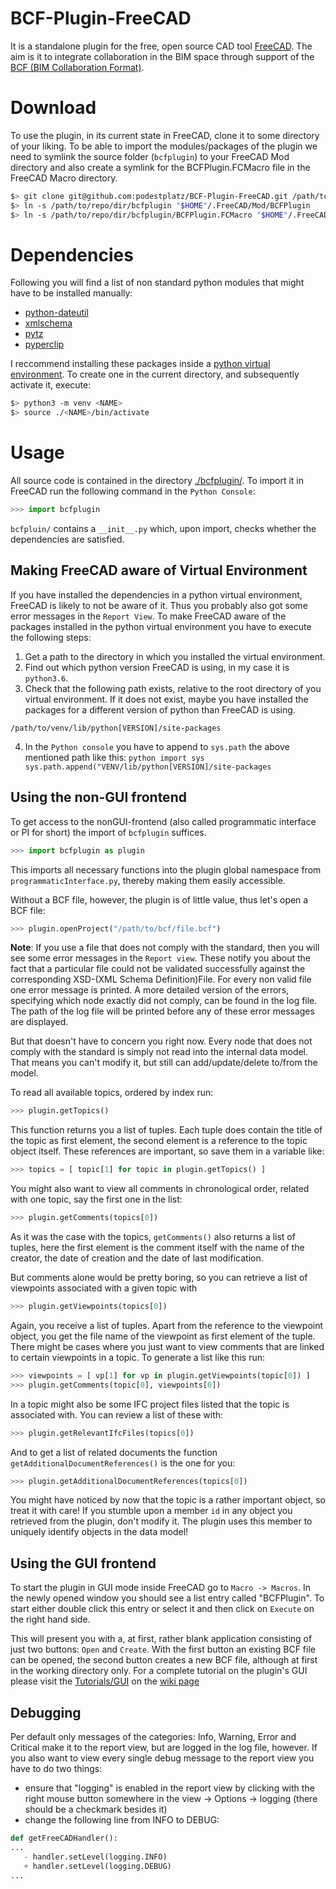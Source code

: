 # BCF-Plugin-FreeCAD
It is a standalone plugin for the free, open source CAD tool
[FreeCAD](https://github.com/FreeCAD). The aim is it to integrate
collaboration in the BIM space through support of the [BCF (BIM Collaboration Format)](https://en.wikipedia.org/wiki/BIM_Collaboration_Format). 

# Download
To use the plugin, in its current state in FreeCAD, clone it to some directory of your liking. To be able to import the modules/packages of the plugin we need to symlink the source folder (`bcfplugin`) to your FreeCAD Mod directory and also create a symlink for the BCFPlugin.FCMacro file in the FreeCAD Macro directory.
```bash
$> git clone git@github.com:podestplatz/BCF-Plugin-FreeCAD.git /path/to/repo/dir
$> ln -s /path/to/repo/dir/bcfplugin "$HOME"/.FreeCAD/Mod/BCFPlugin
$> ln -s /path/to/repo/dir/bcfplugin/BCFPlugin.FCMacro "$HOME"/.FreeCAD/Macro/
```

# Dependencies
Following you will find a list of non standard python modules that might have to be installed 
manually:

- [python-dateutil](https://pypi.org/project/python-dateutil/)
- [xmlschema](https://pypi.org/project/xmlschema/)
- [pytz](https://pypi.org/project/pytz/)
- [pyperclip](https://pypi.org/project/pyperclip)

I reccommend installing these packages inside a [python virtual environment](https://packaging.python.org/guides/installing-using-pip-and-virtual-environments/). To 
create one in the current directory, and subsequently activate it, execute:

```bash
$> python3 -m venv <NAME>
$> source ./<NAME>/bin/activate
```


# Usage
All source code is contained in the directory [./bcfplugin/](https://github.com/podestplatz/BCF-Plugin-FreeCAD/tree/feature/PI_retrieval/bcfplugin). 
To import it in FreeCAD run the following command in the `Python Console`:

```python
>>> import bcfplugin
```

`bcfpluin/` contains a `__init__.py` which, upon import, checks whether the dependencies are satisfied. 

## Making FreeCAD aware of Virtual Environment

If you have installed the dependencies in a python virtual environment, FreeCAD is likely to not be aware of it. Thus you probably also got some error messages in the `Report View`. To make FreeCAD aware of the packages installed in the python virtual environment you have to execute the following steps: 

  1. Get a path to the directory in which you installed the virtual environment.
  2. Find out which python version FreeCAD is using, in my case it is `python3.6`.
  3. Check that the following path exists, relative to the root directory of you virtual environment. If it does not exist, maybe you have installed the packages for a different version of python than FreeCAD is using.
    
```
/path/to/venv/lib/python[VERSION]/site-packages
```  
  4. In the `Python console` you have to append to `sys.path` the above mentioned path like this:
    ```python
    import sys
    sys.path.append("VENV/lib/python[VERSION]/site-packages
    ```
    
## Using the non-GUI frontend
To get access to the nonGUI-frontend (also called programmatic interface or PI for short) the import of `bcfplugin` suffices. 
```python
>>> import bcfplugin as plugin
```
This imports all necessary functions into the plugin global namespace from `programmaticInterface.py`, thereby making them easily accessible.

Without a BCF file, however, the plugin is of little value, thus let's open a BCF file: 
```python
>>> plugin.openProject("/path/to/bcf/file.bcf")
```
**Note**: If you use a file that does not comply with the standard, then you will see some error messages in the `Report view`. These notify you about the fact that a particular file could not be validated successfully against the corresponding XSD-(XML Schema Definition)File. For every non valid file one error message is printed. A more detailed version of the errors, specifying which node exactly did not comply, can be found in the log file. The path of the log file will be printed before any of these error messages are displayed. 

But that doesn't have to concern you right now. Every node that does not comply with the standard is simply not read into the internal data model. That means you can't modify it, but still can add/update/delete to/from the model. 

To read all available topics, ordered by index run:

```python
>>> plugin.getTopics()
```

This function returns you a list of tuples. Each tuple does contain the title of the topic as first element, the second element is a reference to the topic object itself. These references are important, so save them in a variable like: 

```python 
>>> topics = [ topic[1] for topic in plugin.getTopics() ]
```

You might also want to view all comments in chronological order, related with one topic, say the first one in the list: 

```python
>>> plugin.getComments(topics[0])
```

As it was the case with the topics, `getComments()` also returns a list of tuples, here the first element is the comment itself with the name of the creator, the date of creation and the date of last modification.

But comments alone would be pretty boring, so you can retrieve a list of viewpoints associated with a given topic with

```python
>>> plugin.getViewpoints(topics[0])
```

Again, you receive a list of tuples. Apart from the reference to the viewpoint object, you get the file name of the viewpoint as first element of the tuple. 
There might be cases where you just want to view comments that are linked to certain viewpoints in a topic. To generate a list like this run:

```python
>>> viewpoints = [ vp[1] for vp in plugin.getViewpoints(topic[0]) ]
>>> plugin.getComments(topic[0], viewpoints[0])
```

In a topic might also be some IFC project files listed that the topic is associated with. You can review a list of these with: 
```python
>>> plugin.getRelevantIfcFiles(topics[0])
```

And to get a list of related documents the function `getAdditionalDocumentReferences()` is the one for you: 

```python
>>> plugin.getAdditionalDocumentReferences(topics[0])
```

You might have noticed by now that the topic is a rather important object, so treat it with care!
If you stumble upon a member `id` in any object you retrieved from the plugin, don't modify it. The plugin uses this member to uniquely identify objects in the data model!

## Using the GUI frontend

To start the plugin in GUI mode inside FreeCAD go to `Macro -> Macros`. In the newly opened window you should see a list entry called "BCFPlugin". To start either double click this entry or select it and then click on `Execute` on the right hand side. 

This will present you with a, at first, rather blank application consisting of just two buttons: `Open` and `Create`. With the first button an existing BCF file can be opened, the second button creates a new BCF file, although at first in the working directory only. For a complete tutorial on the plugin's GUI please visit the [Tutorials/GUI](https://github.com/podestplatz/BCF-Plugin-FreeCAD/wiki/GUI-Tutorial) on the [wiki page](https://github.com/podestplatz/BCF-Plugin-FreeCAD/wiki/)


## Debugging

Per default only messages of the categories: Info, Warning, Error and Critical make it to the report view, but are logged in the log file, however. If you also want to view every single debug message to the report view you have to do two things: 
 - ensure that "logging" is enabled in the report view by clicking with the right mouse button somewhere in the view -> Options -> logging (there should be a checkmark besides it)
 - change the following line from INFO to DEBUG:
 ```python
 def getFreeCADHandler():
 ...
    - handler.setLevel(logging.INFO)
    + handler.setLevel(logging.DEBUG)
 ...
 ```
